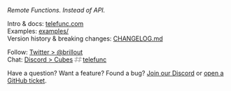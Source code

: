 *Remote Functions. Instead of API.*

Intro & docs: [telefunc.com](https://telefunc.com)
<br/>
Examples: [examples/](examples)
<br/>
Version history & breaking changes: [CHANGELOG.md](CHANGELOG.md)

Follow: [Twitter > @brillout](https://twitter.com/brillout)
<br/>
Chat: <a href="https://discord.com/invite/dSDMGGJZQy">Discord > Cubes<img src="/docs/icons/hash.svg" height="17" width="23" valign="text-bottom" alt="hash"/>telefunc</a>

Have a question? Want a feature? Found a bug?
<a href="https://discord.com/invite/dSDMGGJZQy">Join our Discord</a> or
<a href="https://github.com/vikejs/telefunc/issues/new">open a GitHub ticket</a>.
